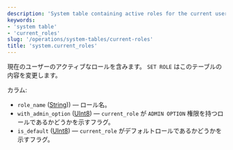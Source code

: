 ```yaml
---
description: 'System table containing active roles for the current user.'
keywords:
- 'system table'
- 'current_roles'
slug: '/operations/system-tables/current-roles'
title: 'system.current_roles'
---
```




現在のユーザーのアクティブなロールを含みます。 `SET ROLE` はこのテーブルの内容を変更します。

カラム:

 - `role_name` ([String](../../sql-reference/data-types/string.md))) — ロール名。
 - `with_admin_option` ([UInt8](/sql-reference/data-types/int-uint#integer-ranges)) — `current_role` が `ADMIN OPTION` 権限を持つロールであるかどうかを示すフラグ。
 - `is_default` ([UInt8](/sql-reference/data-types/int-uint#integer-ranges)) — `current_role` がデフォルトロールであるかどうかを示すフラグ。
